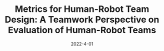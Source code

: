 ---
title: "Metrics for Human-Robot Team Design: A Teamwork Perspective on Evaluation of Human-Robot Teams"
collection: publications
permalink: /publication/2022-4-01-pub2
excerpt: 'Metrics for human-robot teaming should extend to teams consisting of multiple human and robotic agents, and to teams working in complex, dynamic work domains. This work proposes that to comprehensively analyze and evaluate multi-human, multi-robot teams, traditional HRI metrics of performance and efficiency must be expanded upon to incorporate metrics of teamwork. We develop five distinct metrics to capture both ecological and cognitive aspects of teamwork found to be important in human-automation interaction, inspired by research in the cognitive systems engineering community. We demonstrate the application of these metrics in a spacecraft maintenance case study comparing multiple human-robot team architectures. The case study demonstrates that the teamwork metrics capture aspects of human-robot interaction not apparent when using only traditional performance and efficiency metrics. The paper concludes that the proposed teamwork metrics are complementary to existing metrics in HRI and should be included in the evaluation of human-robot teams.'
date: 2022-4-01
venue: 'ACM Transactions on Human-Robot Interaction'
---